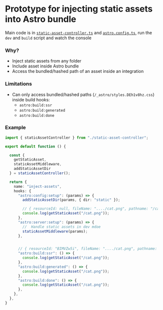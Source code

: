 # Prototype for injecting static assets into Astro bundle

Main code is in [`static-asset-controller.ts`](static-asset-controller.ts) and [`astro.config.ts`](astro.config.ts), run the `dev` and `build` script and watch the console

### Why?

- Inject static assets from any folder
- Include asset inside Astro bundle
- Access the bundled/hashed path of an asset inside an integration

### Limitations

- Can only access bundled/hashed paths (`/_astro/styles.DEh1v8hz.css`) inside build hooks:
  - `astro:build:ssr`
  - `astro:build:generated`
  - `astro:build:done`


### Example

```ts
import { staticAssetController } from "./static-asset-controller";

export default function () {

  const { 
    getStaticAsset,
    staticAssetMiddleware,
    addStaticAssetDir
  } = staticAssetController();

  return {
    name: "inject-assets",
    hooks: {
      "astro:config:setup": (params) => {
        addStaticAssetDir(params, { dir: "static" });

        // { resourceId: null, fileName: "..../cat.png", pathname: "/cat.png" }
        console.log(getStaticAsset("/cat.png"));
      },
      "astro:server:setup": (params) => {
        //  Handle static assets in dev mdoe
        staticAssetMiddleware(params);
      },


      // { resourceId: "BIMVZw5i", fileName: "..../cat.png", pathname: "/_astro/cat.DEh1v8hz.png" }
      "astro:build:ssr": () => {
        console.log(getStaticAsset("/cat.png"));
      },
      "astro:build:generated": () => {
        console.log(getStaticAsset("/cat.png"));
      },
      "astro:build:done": () => {
        console.log(getStaticAsset("/cat.png"));
      },
    },
  },
}
```